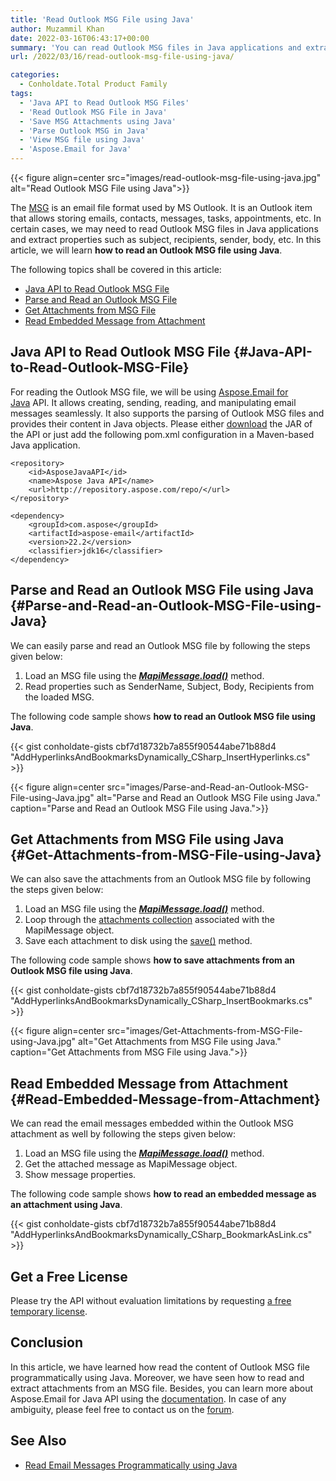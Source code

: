 ```yaml
---
title: 'Read Outlook MSG File using Java'
author: Muzammil Khan
date: 2022-03-16T06:43:17+00:00
summary: 'You can read Outlook MSG files in Java applications and extract properties such as subject, recipients, sender, body, etc. In this article, you will learn **how to read an Outlook MSG file using Java**.'
url: /2022/03/16/read-outlook-msg-file-using-java/

categories:
  - Conholdate.Total Product Family
tags:
  - 'Java API to Read Outlook MSG Files'
  - 'Read Outlook MSG File in Java'
  - 'Save MSG Attachments using Java'
  - 'Parse Outlook MSG in Java'
  - 'View MSG file using Java'
  - 'Aspose.Email for Java'
---
```


{{< figure align=center src="images/read-outlook-msg-file-using-java.jpg" alt="Read Outlook MSG File using Java">}}
 
The [MSG][1] is an email file format used by MS Outlook. It is an Outlook item that allows storing emails, contacts, messages, tasks, appointments, etc. In certain cases, we may need to read Outlook MSG files in Java applications and extract properties such as subject, recipients, sender, body, etc. In this article, we will learn **how to read an Outlook MSG file using Java**.

The following topics shall be covered in this article:

  * [Java API to Read Outlook MSG File][2]
  * [Parse and Read an Outlook MSG File][3]
  * [Get Attachments from MSG File][4]
  * [Read Embedded Message from Attachment][5]

## Java API to Read Outlook MSG File {#Java-API-to-Read-Outlook-MSG-File}

For reading the Outlook MSG file, we will be using [Aspose.Email for Java][6] API. It allows creating, sending, reading, and manipulating email messages seamlessly. It also supports the parsing of Outlook MSG files and provides their content in Java objects. Please either [download][7] the JAR of the API or just add the following pom.xml configuration in a Maven-based Java application.

```
<repository>
    <id>AsposeJavaAPI</id>
    <name>Aspose Java API</name>
    <url>http://repository.aspose.com/repo/</url>
</repository>
```

```
<dependency>
    <groupId>com.aspose</groupId>
    <artifactId>aspose-email</artifactId>
    <version>22.2</version>
    <classifier>jdk16</classifier>
</dependency>
```
## Parse and Read an Outlook MSG File using Java {#Parse-and-Read-an-Outlook-MSG-File-using-Java}

We can easily parse and read an Outlook MSG file by following the steps given below:

  1. Load an MSG file using the _**[MapiMessage.load()][8]**_ method.
  2. Read properties such as SenderName, Subject, Body, Recipients from the loaded MSG.

The following code sample shows **how to read an Outlook MSG file using Java**.

{{< gist conholdate-gists cbf7d18732b7a855f90544abe71b88d4 "AddHyperlinksAndBookmarksDynamically_CSharp_InsertHyperlinks.cs" >}}

{{< figure align=center src="images/Parse-and-Read-an-Outlook-MSG-File-using-Java.jpg" alt="Parse and Read an Outlook MSG File using Java." caption="Parse and Read an Outlook MSG File using Java.">}}

## Get Attachments from MSG File using Java {#Get-Attachments-from-MSG-File-using-Java}

We can also save the attachments from an Outlook MSG file by following the steps given below:

  1. Load an MSG file using the _**[MapiMessage.load()][8]**_ method.
  2. Loop through the [attachments collection][9] associated with the MapiMessage object.
  3. Save each attachment to disk using the [save()][10] method.

The following code sample shows **how to save attachments from an Outlook MSG file using Java**.

{{< gist conholdate-gists cbf7d18732b7a855f90544abe71b88d4 "AddHyperlinksAndBookmarksDynamically_CSharp_InsertBookmarks.cs" >}}

{{< figure align=center src="images/Get-Attachments-from-MSG-File-using-Java.jpg" alt="Get Attachments from MSG File using Java." caption="Get Attachments from MSG File using Java.">}}

## Read Embedded Message from Attachment {#Read-Embedded-Message-from-Attachment}

We can read the email messages embedded within the Outlook MSG attachment as well by following the steps given below:

  1. Load an MSG file using the _**[MapiMessage.load()][8]**_ method.
  2. Get the attached message as MapiMessage object.
  3. Show message properties.

The following code sample shows **how to read an embedded message as an attachment using Java**.

{{< gist conholdate-gists cbf7d18732b7a855f90544abe71b88d4 "AddHyperlinksAndBookmarksDynamically_CSharp_BookmarkAsLink.cs" >}}

## Get a Free License

Please try the API without evaluation limitations by requesting [a free temporary license][11].

## Conclusion

In this article, we have learned how read the content of Outlook MSG file programmatically using Java. Moreover, we have seen how to read and extract attachments from an MSG file. Besides, you can learn more about Aspose.Email for Java API using the [documentation][12]. In case of any ambiguity, please feel free to contact us on the [forum][13].

## See Also

  * [Read Email Messages Programmatically using Java][14]

  [1]: https://docs.fileformat.com/email/msg/
  [2]: #Java-API-to-Read-Outlook-MSG-File
  [3]: #Parse-and-Read-an-Outlook-MSG-File-using-Java
  [4]: #Get-Attachments-from-MSG-File-using-Java
  [5]: #Read-Embedded-Message-from-Attachment
  [6]: https://products.aspose.com/email/java/
  [7]: https://downloads.aspose.com/email/java
  [8]: https://apireference.aspose.com/email/java/com.aspose.email/MapiMessage#load(java.lang.String)
  [9]: https://apireference.aspose.com/email//java/com.aspose.email/mapiattachmentCollection
  [10]: https://apireference.aspose.com/email/java/com.aspose.email/MapiAttachment#save(java.lang.String)
  [11]: https://purchase.conholdate.com/temporary-license
  [12]: https://docs.aspose.com/email/java/
  [13]: https://forum.aspose.com/c/email/12
  [14]: https://blog.aspose.com/2021/04/12/read-email-messages-programmatically-using-java/
